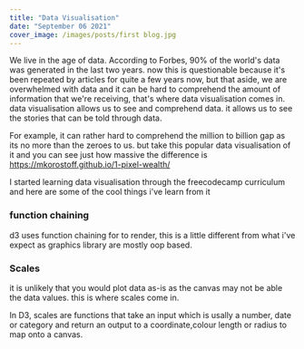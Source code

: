 ```yaml
---
title: "Data Visualisation"
date: "September 06 2021"
cover_image: /images/posts/first blog.jpg
---
```


We live in the age of data. According to Forbes, 90% of the world's data was generated in the last two years. now this is questionable because it's been repeated by articles for quite a few years now, but that aside, we are overwhelmed with data and it can be hard to comprehend the amount of information that we're receiving, that's where data visualisation comes in. data visualisation allows us to see and comprehend data. it allows us to see the stories that can be told through data.

For example, it can rather hard to comprehend the million to billion gap as its no more than the zeroes to us. but take this popular data visualisation of it and you can see just how massive the difference is https://mkorostoff.github.io/1-pixel-wealth/

I started learning data visualisation through the freecodecamp curriculum and here are some of the cool things i've learn from it

### function chaining

d3 uses function chaining for to render, this is a little different from what i've expect as graphics library are mostly oop based.

### Scales

it is unlikely that you would plot data as-is as the canvas may not be able the data values. this is where scales come in.

In D3, scales are functions that take an input which is usally a number, date or category and return an output to a coordinate,colour length or radius to map onto a canvas.
